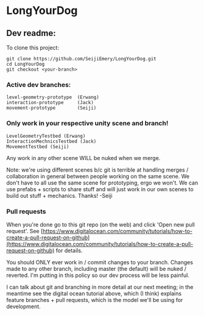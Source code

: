 # LongYourDog

## Dev readme:

To clone this project:

    git clone https://github.com/SeijiEmery/LongYourDog.git
    cd LongYourDog
    git checkout <your-branch>
  
### Active dev branches:

    level-geometry-prototype  (Erwang)
    interaction-prototype     (Jack)
    movement-prototype        (Seiji)
  
### Only work in your respective unity scene and branch!

    LevelGeometryTestbed (Erwang)
    InteractionMechnicsTestbed (Jack)
    MovementTestbed (Seiji)
  
Any work in any other scene WILL be nuked when we merge.

Note: we're using different scenes b/c git is terrible at handling merges / collaboration in general between people working on the same scene. We don't have to all use the same scene for prototyping, ergo we won't. We can use prefabs + scripts to share stuff and will just work in our own scenes to build out stuff + mechanics. Thanks! -Seiji

### Pull requests

When you're done go to this git repo (on the web) and click 'Open new pull request'. See [https://www.digitalocean.com/community/tutorials/how-to-create-a-pull-request-on-github](https://www.digitalocean.com/community/tutorials/how-to-create-a-pull-request-on-github) for details.

You should ONLY ever work in / commit changes to your branch. Changes made to any other branch, including master (the default) will be nuked / reverted. I'm putting in this policy so our dev process will be less painful.

I can talk about git and branching in more detail at our next meeting; in the meantime see the digital ocean tutorial above, which (I think) explains feature branches + pull requests, which is the model we'll be using for development.
